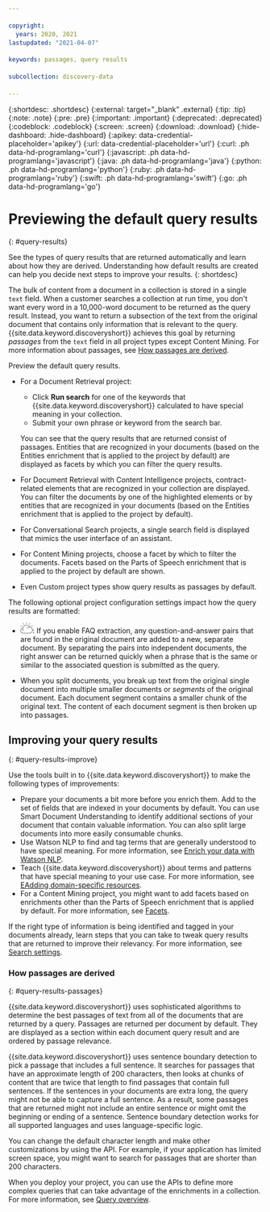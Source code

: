```yaml
---

copyright:
  years: 2020, 2021
lastupdated: "2021-04-07"

keywords: passages, query results

subcollection: discovery-data

---
```


{:shortdesc: .shortdesc}
{:external: target="_blank" .external}
{:tip: .tip}
{:note: .note}
{:pre: .pre}
{:important: .important}
{:deprecated: .deprecated}
{:codeblock: .codeblock}
{:screen: .screen}
{:download: .download}
{:hide-dashboard: .hide-dashboard}
{:apikey: data-credential-placeholder='apikey'} 
{:url: data-credential-placeholder='url'}
{:curl: .ph data-hd-programlang='curl'}
{:javascript: .ph data-hd-programlang='javascript'}
{:java: .ph data-hd-programlang='java'}
{:python: .ph data-hd-programlang='python'}
{:ruby: .ph data-hd-programlang='ruby'}
{:swift: .ph data-hd-programlang='swift'}
{:go: .ph data-hd-programlang='go'}

# Previewing the default query results
{: #query-results}

See the types of query results that are returned automatically and learn about how they are derived. Understanding how default results are created can help you decide next steps to improve your results.
{: shortdesc}

The bulk of content from a document in a collection is stored in a single `text` field. When a customer searches a collection at run time, you don't want every word in a 10,000-word document to be returned as the query result. Instead, you want to return a subsection of the text from the original document that contains only information that is relevant to the query. {{site.data.keyword.discoveryshort}} achieves this goal by returning *passages* from the `text` field in all project types except Content Mining. For more information about passages, see [How passages are derived](#query-results-passages).

Preview the default query results.

- For a Document Retrieval project:

  - Click **Run search** for one of the keywords that {{site.data.keyword.discoveryshort}} calculated to have special meaning in your collection.
  - Submit your own phrase or keyword from the search bar.

  You can see that the query results that are returned consist of passages. Entities that are recognized in your documents (based on the Entities enrichment that is applied to the project by default) are displayed as facets by which you can filter the query results.

- For Document Retrieval with Content Intelligence projects, contract-related elements that are recognized in your collection are displayed. You can filter the documents by one of the highlighted elements or by entities that are recognized in your documents (based on the Entities enrichment that is applied to the project by default).
- For Conversational Search projects, a single search field is displayed that mimics the user interface of an assistant.
- For Content Mining projects, choose a facet by which to filter the documents. Facets based on the Parts of Speech enrichment that is applied to the project by default are shown.
- Even Custom project types show query results as passages by default.

The following optional project configuration settings impact how the query results are formatted:

- ![IBM Cloud only](images/ibm-cloud.png): If you enable FAQ extraction, any question-and-answer pairs that are found in the original document are added to a new, separate document. By separating the pairs into independent documents, the right answer can be returned quickly when a phrase that is the same or similar to the associated question is submitted as the query.

- When you split documents, you break up text from the original single document into multiple smaller documents or *segments* of the original document. Each document segment contains a smaller chunk of the original text. The content <!--in the `text` field-->of each document segment is then broken up into passages.

## Improving your query results
{: #query-results-improve}

Use the tools built in to {{site.data.keyword.discoveryshort}} to make the following types of improvements:

- Prepare your documents a bit more before you enrich them. Add to the set of fields that are indexed in your documents by default. You can use Smart Document Understanding to identify additional sections of your document that contain valuable information. You can also split large documents into more easily consumable chunks.
- Use Watson NLP to find and tag terms that are generally understood to have special meaning. For more information, see [Enrich your data with Watson NLP](/docs/discovery-data?topic=discovery-data-nlp).
- Teach {{site.data.keyword.discoveryshort}} about terms and patterns that have special meaning to your use case. For more information, see [EAdding domain-specific resources](/docs/discovery-data?topic=discovery-data-domain).
- For a Content Mining project, you might want to add facets based on enrichments other than the Parts of Speech enrichment that is applied by default. For more information, see [Facets](/docs/discovery-data?topic=discovery-data-facets).

If the right type of information is being identified and tagged in your documents already, learn steps that you can take to tweak query results that are returned to improve their relevancy. For more information, see [Search settings](/docs/discovery-data?topic=discovery-data-search-settings).

### How passages are derived
{: #query-results-passages}

{{site.data.keyword.discoveryshort}} uses sophisticated algorithms to determine the best passages of text from all of the documents that are returned by a query. Passages are returned per document by default. They are displayed as a section within each document query result and are ordered by passage relevance.

{{site.data.keyword.discoveryshort}} uses sentence boundary detection to pick a passage that includes a full sentence. It searches for passages that have an approximate length of 200 characters, then looks at chunks of content that are twice that length to find passages that contain full sentences. If the sentences in your documents are extra long, the query might not be able to capture a full sentence. As a result, some passages that are returned might not include an entire sentence or might omit the beginning or ending of a sentence. Sentence boundary detection works for all supported languages and uses language-specific logic.

You can change the default character length and make other customizations by using the API. For example, if your application has limited screen space, you might want to search for passages that are shorter than 200 characters.

When you deploy your project, you can use the APIs to define more complex queries that can take advantage of the enrichments in a collection. For more information, see [Query overview](/docs/discovery-data?topic=discovery-data-query-concepts).
